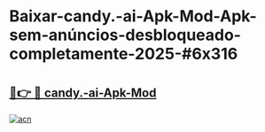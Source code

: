 # Baixar-candy.-ai-Apk-Mod-Apk-sem-anúncios-desbloqueado-completamente-2025-#6x316

# <h2><a href="https://ainizakaria.my?title=candy.-ai-Apk-Mod&ref=24M">🔗👉 🔴 candy.-ai-Apk-Mod</a></h2>

[![acn](https://github.com/user-attachments/assets/0f9c940e-d8b0-45ae-aac7-cd30a18b3e1c)](https://ainizakaria.my?title=candy.-ai-Apk-Mod&ref=24M)

